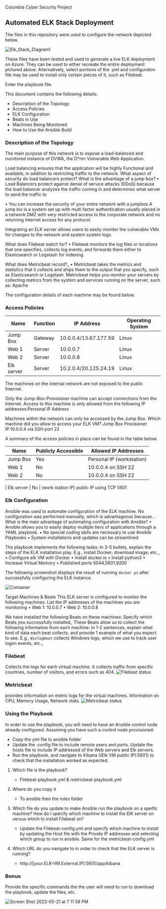 Columbia Cyber Security Project
## Automated ELK Stack Deployment

The files in this repository were used to configure the network depicted below.


![Elk_Stack_Diagram1](https://user-images.githubusercontent.com/105944451/169670029-961d06e7-2ee9-4b61-8f27-2e64be389f17.jpg)

These files have been tested and used to generate a live ELK deployment on Azure. They can be used to either recreate the entire deployment pictured above. Alternatively, select portions of the .yml and configuraton file may be used to install only certain pieces of it, such as Filebeat.

Enter the playbook file.

This document contains the following details:
- Description of the Topology
- Access Policies
- ELK Configuration
- Beats in Use
- Machines Being Monitored
- How to Use the Ansible Build


### Description of the Topology

The main purpose of this network is to expose a load-balanced and monitored instance of DVWA, the D*mn Vulnerable Web Application.

Load balancing ensures that the application will be highly Functional and available, in addition to restricting traffic to the network.
 What aspect of security do load balancers protect? What is the advantage of a jump box?
•	Load Balancers protect against denial of service attacks (DDoS) because the load balancer analyzes the traffic coming in and determines what server to send the traffic to

•	You can increase the security of your entire network with a jumpbox.A jump bix is a system set up with multi factor authentication usually placed in a network DMZ with very restricted access to the corporate network and no returning Internet access for any protocol.

Integrating an ELK server allows users to easily monitor the vulnerable VMs for changes to the network and system system logs.

What does Filebeat watch for? 
•	Filebeat monitors the log files or locations that one specifies, collects log events, and forwards them either to Elasticsearch or Logstash for indexing.

What does Metricbeat record?_
•	Metricbeat takes the metrics and statistics that it collects and ships them to the output that you specify, such as Elasticsearch or Logstash. Metricbeat helps you monitor your servers by collecting metrics from the system and services running on the server, such as: Apache


The configuration details of each machine may be found below.

### Access Policies

| Name       | Function | IP Address            | Operating System |
|------------|----------|-----------------------|------------------|
| Jump Box   | Gateway  | 10.0.0.4/13.67.177.59 | Linux            |
| Web 1      | Server   | 10.0.0.7              | Linux            |
| Web 2      | Server   | 10.0.0.8              | Linux            |
| Elk server | Server   | 10.2.0.4/20.125.24.19 | Linux            |


The machines on the internal network are not exposed to the public Internet. 

Only the Jump-Box-Provisioner machine can accept connections from the Internet. Access to this machine is only allowed from the following IP addresses:Personal IP Address

Machines within the network can only be accessed by the Jump Box. Which machine did you allow to access your ELK VM? Jump Box Provisioner IP:10.0.0.4 via SSH port 22

A summary of the access policies in place can be found in the table below.

| Name       | Publicly Accessible | Allowed IP Addresses                       |
|------------|---------------------|--------------------------------------------|
| Jump Box   |         Yes         | Personal IP (workstation)                  |
| Web 1      |          No         | 10.0.0.4 on SSH 22                         |
| Web 2      |          No         | 10.0.0.4 on SSH 22 
                                          
| Elk server |          No         | (work station IP) public IP using TCP 5601



### Elk Configuration

Ansible was used to automate configuration of the ELK machine. No configuration was performed manually, which is advantageous because...
What is the main advantage of automating configuration with Ansible?
•	Ansible allows you to easily deploy multiple tiers of applications through a YAML playbook.
•	No special coding skills are necessary to use Ansible Playbooks
•	System installations and updates can be streamlined


The playbook implements the following tasks:
In 3-5 bullets, explain the steps of the ELK installation play. E.g., install Docker; download image; etc._
•	Configure elk VM with Docker
•	Install docker.io
•	Install python3
•	Increase Virtual Memory
•	Published ports 5044,5601,9200

The following screenshot displays the result of running `docker ps` after successfully configuring the ELK instance.

![Container](https://user-images.githubusercontent.com/105944451/169670118-baa289b1-bf1c-4ccf-81bd-38478d2f365f.png)



Target Machines & Beats
This ELK server is configured to monitor the following machines:
List the IP addresses of the machines you are monitoring
•	Web 1: 10.0.0.7 
•	Web 2: 10.0.0.8


We have installed the following Beats on these machines:
Specify which Beats you successfully installed_
These Beats allow us to collect the following information from each machine:
In 1-2 sentences, explain what kind of data each beat collects, and provide 1 example of what you expect to see. E.g., `Winlogbeat` collects Windows logs, which we use to track user logon events, etc._

### Filebeat
Collects the logs for each virtual machine. It collects traffic from specific countries, number of visitors, and errors such as 404.
![Filebeat status](https://user-images.githubusercontent.com/105944451/169670176-5ce93294-692b-4069-a466-6b308f50cc3d.png)



### Metricbeat 
provides information on metric logs for the virtual machines. Information on CPU, Memory Usage, Network stats.
![Metricbeat status](https://user-images.githubusercontent.com/105944451/169670179-7b95dfe7-11ec-4ced-90c0-074661e53d72.png) 


### Using the Playbook

In order to use the playbook, you will need to have an Ansible control node already configured. Assuming you have such a control node provisioned:
- Copy the yml file to ansible folder
- Update the .config file to include remote users and ports. Update the hosts file to include IP addressed of the Web servers and Elk servers.
- Run the playbook, and navigate to Kibana ((Elk VM public IP):5601) to check that the installation worked as expected.


 1. Which file is the playbook?
     - Filebeat-playbook.yml & metricbeat-playbook.yml
     
 2. Where do you copy it
     - To ansible then the roles folder
  
 3. Which file do you update to make Ansible run the playbook on a speific machine? How do I specify which machine to install the ElK server on versus    which to install Filebeat on?
     - Update the Filebeat-config.yml and specify which machine to install by updating the Host file with the Private IP addresses and selecting which          group to run in ansible. Same for the metricbeat-config.yml
     
 4. Which URL do you navigate to in order to check that the ELK server is running? 
      - http://[your.ELK-VM.External.IP]:5601/app/kibana
   
  
 ### Bonus
 Provide the specific commands the the user will need to run to download the playbook, update the files, etc.
 

 ![Screen Shot 2022-05-21 at 7 11 58 PM](https://user-images.githubusercontent.com/105944451/169671802-68441296-8f42-4591-9de3-8845bb7dfc6a.png)


